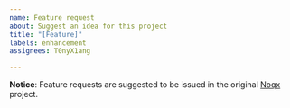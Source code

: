 ```yaml
---
name: Feature request
about: Suggest an idea for this project
title: "[Feature]"
labels: enhancement
assignees: T0nyX1ang

---
```


**Notice**: Feature requests are suggested to be issued in the original [Noqx](https://github.com/T0nyX1ang/noqx/issues/new?template=feature_request.md) project.

